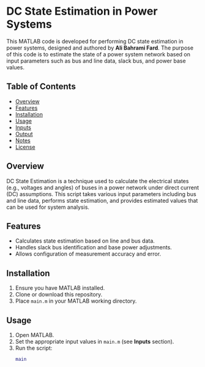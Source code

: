 # DC State Estimation in Power Systems

This MATLAB code is developed for performing DC state estimation in power systems, designed and authored by **Ali Bahrami Fard**. The purpose of this code is to estimate the state of a power system network based on input parameters such as bus and line data, slack bus, and power base values.

## Table of Contents
- [Overview](#overview)
- [Features](#features)
- [Installation](#installation)
- [Usage](#usage)
- [Inputs](#inputs)
- [Output](#output)
- [Notes](#notes)
- [License](#license)

## Overview

DC State Estimation is a technique used to calculate the electrical states (e.g., voltages and angles) of buses in a power network under direct current (DC) assumptions. This script takes various input parameters including bus and line data, performs state estimation, and provides estimated values that can be used for system analysis.

## Features

- Calculates state estimation based on line and bus data.
- Handles slack bus identification and base power adjustments.
- Allows configuration of measurement accuracy and error.

## Installation

1. Ensure you have MATLAB installed.
2. Clone or download this repository.
3. Place `main.m` in your MATLAB working directory.

## Usage

1. Open MATLAB.
2. Set the appropriate input values in `main.m` (see **Inputs** section).
3. Run the script:
   ```matlab
   main
